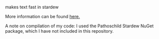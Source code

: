 makes text fast in stardew

More information can be found [here.](https://www.nexusmods.com/stardewvalley/mods/8947)

A note on compilation of my code: I used the Pathoschild Stardew NuGet package, which I have not included in this repository.
